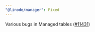 ```yaml
---
"@linode/manager": Fixed
---
```


Various bugs in Managed tables ([#11431](https://github.com/linode/manager/pull/11431))
